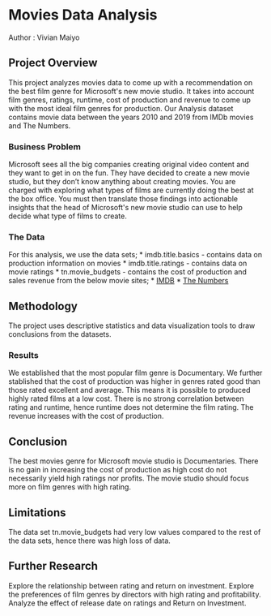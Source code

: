 # Movies Data Analysis

Author : Vivian Maiyo

## Project Overview

This project analyzes movies data to come up with a recommendation on the best film genre for Microsoft's new movie studio. It takes into account film genres, ratings, runtime, cost of production and revenue to come up with the most ideal film genres for production. Our Analysis dataset contains movie data between the years 2010 and 2019 from IMDb movies and The Numbers.

### Business Problem

Microsoft sees all the big companies creating original video content and they want to get in on the fun. They have decided to create a new movie studio, but they don’t know anything about creating movies. You are charged with exploring what types of films are currently doing the best at the box office. You must then translate those findings into actionable insights that the head of Microsoft's new movie studio can use to help decide what type of films to create.

### The Data
For this analysis, we use the data sets;
    * imdb.title.basics - contains data on production information on movies
    * imdb.title.ratings - contains data on movie ratings
    * tn.movie_budgets - contains the cost of production and sales revenue
from the below movie sites;
    * [IMDB](https://www.imdb.com/)
    * [The Numbers](https://www.the-numbers.com/)

## Methodology
The project uses descriptive statistics and data visualization tools to draw conclusions from the datasets.

### Results
We established that the most popular film genre is Documentary.
We further stablished that the cost of production was higher in genres rated good than those rated excellent and average. This means it is possible to produced highly rated films at a low cost.
There is no strong correlation between rating and runtime, hence runtime does not determine the film rating.
The revenue increases with the cost of production.

## Conclusion
The best movies genre for Microsoft movie studio is Documentaries.
There is no gain in increasing the cost of production as high cost do not necessarily yield high ratings nor profits.
The movie studio should focus more on film genres with high rating.

## Limitations
The data set tn.movie_budgets had very low values compared to the rest of the data sets, hence there was high loss of data.

## Further Research
Explore the relationship between rating and return on investment.
Explore the preferences of film genres by directors with high rating and profitability.
Analyze the effect of release date on ratings and Return on Investment.